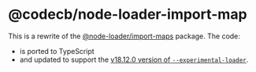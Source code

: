 # @codecb/node-loader-import-map

This is a rewrite of the [@node-loader/import-maps](https://github.com/node-loader/node-loader-import-maps) package. The code:

- is ported to TypeScript
- and updated to support the [v18.12.0 version of `--experimental-loader`](https://nodejs.org/docs/latest-v18.x/api/esm.html#loaders).
